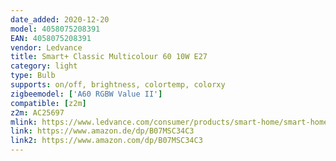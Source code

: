 ```yaml
---
date_added: 2020-12-20
model: 4058075208391
EAN: 4058075208391
vendor: Ledvance
title: Smart+ Classic Multicolour 60 10W E27
category: light
type: Bulb
supports: on/off, brightness, colortemp, colorxy
zigbeemodel: ['A60 RGBW Value II']
compatible: [z2m]
z2m: AC25697
mlink: https://www.ledvance.com/consumer/products/smart-home/smart-home-products-with-zigbee-technology/smart-home-lamps/classic-lamps-with-zigbee-technology/smart-classic-multicolour/index.jsp
link: https://www.amazon.de/dp/B07MSC34C3
link2: https://www.amazon.com/dp/B07MSC34C3
---
```

